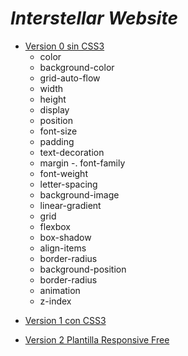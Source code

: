 # _Interstellar Website_

- [Version 0 sin CSS3](https://davidvillard.github.io/WebSiteProjectResponsive/v0/src/html/home.html)
  - color
  - background-color
  - grid-auto-flow
  - width
  - height
  - display
  - position
  - font-size
  - padding
  - text-decoration
  - margin
  -. font-family
  - font-weight
  - letter-spacing
  - background-image
  - linear-gradient
  - grid
  - flexbox
  - box-shadow
  - align-items
  - border-radius
  - background-position
  - border-radius
  - animation
  - z-index
* [Version 1 con CSS3](https://davidvillard.github.io/WebSiteProjectResponsive/v01/src/html/home.html)
+ [Version 2 Plantilla Responsive Free](https://davidvillard.github.io/WebSiteProjectResponsive/v02/creative-studio/public_html/index.html)
